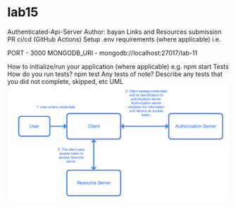 # lab15
Authenticated-Api-Server
Author: bayan
Links and Resources
submission PR
ci/cd (GitHub Actions)
Setup
.env requirements (where applicable)
i.e.

PORT - 3000
MONGODB_URI - mongodb://localhost:27017/lab-11

How to initialize/run your application (where applicable)
e.g. npm start
Tests
How do you run tests? npm test
Any tests of note?
Describe any tests that you did not complete, skipped, etc
UML
![](https://github.com/401-advanced-javascript-bayan/lab15/blob/final-app/image/000000.png)
